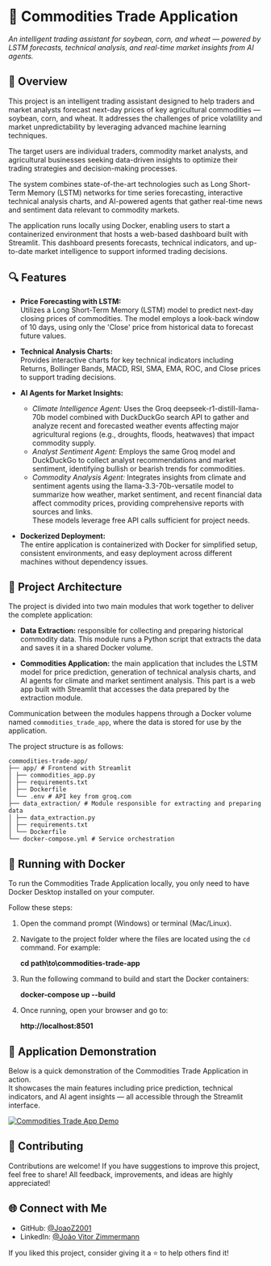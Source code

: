 # 🌾 Commodities Trade Application

*An intelligent trading assistant for soybean, corn, and wheat — powered by LSTM forecasts, technical analysis, and real-time market insights from AI agents.*

## 📌 Overview

This project is an intelligent trading assistant designed to help traders and market analysts forecast next-day prices of key agricultural commodities — soybean, corn, and wheat. It addresses the challenges of price volatility and market unpredictability by leveraging advanced machine learning techniques.

The target users are individual traders, commodity market analysts, and agricultural businesses seeking data-driven insights to optimize their trading strategies and decision-making processes.

The system combines state-of-the-art technologies such as Long Short-Term Memory (LSTM) networks for time series forecasting, interactive technical analysis charts, and AI-powered agents that gather real-time news and sentiment data relevant to commodity markets.

The application runs locally using Docker, enabling users to start a containerized environment that hosts a web-based dashboard built with Streamlit. This dashboard presents forecasts, technical indicators, and up-to-date market intelligence to support informed trading decisions.

## 🔍 Features

- **Price Forecasting with LSTM:**  
  Utilizes a Long Short-Term Memory (LSTM) model to predict next-day closing prices of commodities. The model employs a look-back window of 10 days, using only the 'Close' price from historical data to forecast future values.

- **Technical Analysis Charts:**  
  Provides interactive charts for key technical indicators including Returns, Bollinger Bands, MACD, RSI, SMA, EMA, ROC, and Close prices to support trading decisions.

- **AI Agents for Market Insights:**  
  - *Climate Intelligence Agent:* Uses the Groq deepseek-r1-distill-llama-70b model combined with DuckDuckGo search API to gather and analyze recent and forecasted weather events affecting major agricultural regions (e.g., droughts, floods, heatwaves) that impact commodity supply.  
  - *Analyst Sentiment Agent:* Employs the same Groq model and DuckDuckGo to collect analyst recommendations and market sentiment, identifying bullish or bearish trends for commodities.  
  - *Commodity Analysis Agent:* Integrates insights from climate and sentiment agents using the llama-3.3-70b-versatile model to summarize how weather, market sentiment, and recent financial data affect commodity prices, providing comprehensive reports with sources and links.  
  These models leverage free API calls sufficient for project needs.

- **Dockerized Deployment:**  
  The entire application is containerized with Docker for simplified setup, consistent environments, and easy deployment across different machines without dependency issues.

## 🧱 Project Architecture

The project is divided into two main modules that work together to deliver the complete application:

- **Data Extraction:** responsible for collecting and preparing historical commodity data. This module runs a Python script that extracts the data and saves it in a shared Docker volume.

- **Commodities Application:** the main application that includes the LSTM model for price prediction, generation of technical analysis charts, and AI agents for climate and market sentiment analysis. This part is a web app built with Streamlit that accesses the data prepared by the extraction module.

Communication between the modules happens through a Docker volume named `commodities_trade_app`, where the data is stored for use by the application.

The project structure is as follows:

```
commodities-trade-app/
├── app/ # Frontend with Streamlit
│ ├── commodities_app.py
│ ├── requirements.txt
│ ├── Dockerfile
│ └── .env # API key from groq.com
├── data_extraction/ # Module responsible for extracting and preparing data
│ ├── data_extraction.py
│ ├── requirements.txt
│ └── Dockerfile
└── docker-compose.yml # Service orchestration
```

## 🐳 Running with Docker

To run the Commodities Trade Application locally, you only need to have Docker Desktop installed on your computer.

Follow these steps:

1. Open the command prompt (Windows) or terminal (Mac/Linux).
   
2. Navigate to the project folder where the files are located using the `cd` command. For example:
   
   **cd path\to\commodities-trade-app**
   
3. Run the following command to build and start the Docker containers:
   
   **docker-compose up --build**

4. Once running, open your browser and go to:
 
   **http://localhost:8501**


## 🧪 Application Demonstration

Below is a quick demonstration of the Commodities Trade Application in action.  
It showcases the main features including price prediction, technical indicators, and AI agent insights — all accessible through the Streamlit interface.

[![Commodities Trade App Demo](path/to/your/demo.gif)](https://github.com/user-attachments/assets/c9291bbf-d15d-4ee2-9d87-35f008b4691d)


## 🤝 Contributing

Contributions are welcome! If you have suggestions to improve this project, feel free to share!
All feedback, improvements, and ideas are highly appreciated!


## 🌐 Connect with Me

- GitHub: [@JoaoZ2001](https://github.com/seu-usuario)  
- LinkedIn: [@João Vitor Zimmermann](https://www.linkedin.com/in/joaovzimmermann)

If you liked this project, consider giving it a ⭐ to help others find it!









